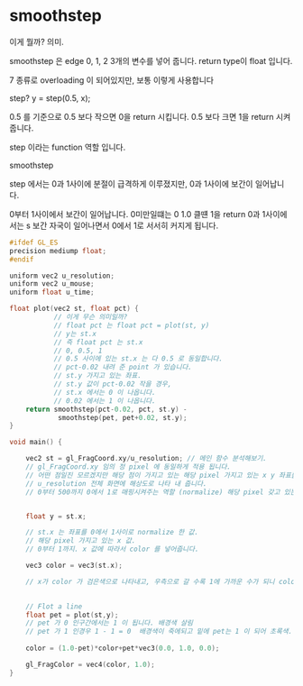 <h1>smoothstep</h1>

이게 뭘까? 의미.

smoothstep 은 edge 0, 1, 2 3개의 변수를 넣어 줍니다.
return type이 float 입니다.

7 종류로 overloading 이 되어있지만, 보통 이렇게 사용합니다

step? 
y = step(0.5, x); 

0.5 를 기준으로 0.5 보다 작으면 0을 return 시킵니다.
0.5 보다 크면 1을 return 시켜 줍니다.

step 이라는 function 역할 입니다.


smoothstep

step 에서는 0과 1사이에 분절이 급격하게 이루졌지만,
0과 1사이에 보간이 일어납니다.

0부터 1사이에서 보간이 일어납니다.
0미만일떄는 0 
1.0 클떈 1을 return 
0과 1사이에서는 s 보간 자국이 일어나면서 0에서 1로 서서히 커지게 됩니다.




``` C 
#ifdef GL_ES 
precision mediump float;
#endif 

uniform vec2 u_resolution;
uniform vec2 u_mouse;
uniform float u_time;

float plot(vec2 st, float pct) {
           // 이게 무슨 의미일까? 
           // float pct 는 float pct = plot(st, y) 
           // y는 st.x 
           // 즉 float pct 는 st.x 
           // 0, 0.5, 1 
           // 0.5 사이에 있는 st.x 는 다 0.5 로 동일합니다.
           // pct-0.02 내려 준 point 가 있습니다.
           // st.y 가지고 있는 좌표.
           // st.y 값이 pct-0.02 작을 경우,
           // st.x 에서는 0 이 나옵니다.
           // 0.02 에서는 1 이 나옵니다.
    return smoothstep(pct-0.02, pct, st.y) - 
            smoothstep(pet, pet+0.02, st.y);
}

void main() {

    vec2 st = gl_FragCoord.xy/u_resolution; // 메인 함수 분석해보기. 
    // gl_FragCoord.xy 임의 정 pixel 에 동일하게 적용 됩니다.
    // 어떤 점일진 모르겠지만 해당 점이 가지고 있는 해당 pixel 가지고 있는 x y 좌표를 나타내주는 좌표.
    // u_resolution 전체 화면에 해상도로 나타 내 줍니다.
    // 0부터 500까지 0에서 1로 매핑시켜주는 역할 (normalize) 해당 pixel 갖고 있는 0에서 1사이 값으로 노멀라이즈 해줍니다.


    float y = st.x; 

    // st.x 는 좌표를 0에서 1사이로 normalize 한 값.
    // 해당 pixel 가지고 있는 x 값. 
    // 0부터 1까지. x 값에 따라서 color 를 넣어줍니다.

    vec3 color = vec3(st.x);

    // x가 color 가 검은색으로 나타내고, 우측으로 갈 수록 1에 가까운 수가 되니 color 가 하얀색으로 가까운 색으로 변하게 됩니다.
    

    // Flot a line 
    float pet = plot(st,y);
    // pet 가 0 인구간에서는 1 이 됩니다. 배경색 살림
    // pet 가 1 인경우 1 - 1 = 0  배경색이 죽에되고 밑에 pet는 1 이 되어 초록색.
    
    color = (1.0-pet)*color+pet*vec3(0.0, 1.0, 0.0);

    gl_FragColor = vec4(color, 1.0);
}
```